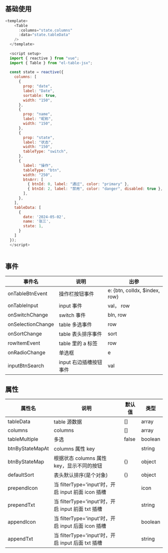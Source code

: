 ## 基础使用

<TableDemo />

```js
<template>
    <Table
      :columns="state.columns"
      :data="state.tableData"
    />
  </template>
  
  <script setup>
  import { reactive } from "vue";
  import { Table } from "el-table-jsx";
  
  const state = reactive({
    columns: [
      {
        prop: "date",
        label: "Date",
        sortable: true,
        width: "150",
      },
      {
        prop: "name",
        label: "昵称",
        width: "150",
      },
      {
        prop: "state",
        label: "状态",
        width: "150",
        tableType: "switch",
      },
      {
        label: "操作",
        tableType: "btn",
        width: "250",
        btnArr: [
          { btnId: 0, label: "通过", color: "primary" },
          { btnId: 2, label: "禁用", color: "danger", disabled: true },
        ],
      },
    ],
    tableData: [
      {
        date: '2024-05-02',
        name: '张三',
        state: 1,
      }
    ]
  });
  </script>
  
```


<!-- ```js
import { defineComponent } from "vue";
import { MTable } from "el-table-jsx";

export default defineComponent({
  setup(props, { emit }) {
    return () => (
      <MTable
        columns={[
          {
            prop: "date",
            label: "Date",
            sortable: true,
            width: "150",
          },
          {
            prop: "state",
            label: "状态",
            width: "150",
          },
          {
            label: "操作",
            tableType: "btn",
            width: "250",
            btnArr: [
              { btnId: 0, label: "通过", color: "primary" },
              { btnId: 2, label: "禁用", color: "danger", disabled: true },
            ],
          },
        ]}
        tableData={[
          {
            date: "2027-07-14",
            state: "0",
          },
        ]}
      ></MTable>
    );
  },
});
``` -->

## 事件
| 事件名 | 说明 | 出参 |
|--------|------|------|
| onTableBtnEvent | 操作栏按钮事件 | e: {btn, colIdx, $index, row} |
| onTableInput | input 事件 | val， row |
| onSwitchChange | switch 事件 | bln, row |
| onSelectionChange | table 多选事件 | row |
| onSortChange | table 表头排序事件 | sort |
| rowItemEvent | table 里的 a 标签 | row |
| onRadioChange | 单选框 | e |
| inputBtnSearch | input 右边插槽按钮事件 | val |

## 属性
| 属性名 | 说明 | 默认值 | 类型 |
|--------|------|------|------|
| tableData | table 源数据 | [] | array |
| columns | columns | [] | array |
| tableMultiple | 多选 | false | boolean |
| btnByStateMapAt | columns 属性 key | | string |
| btnByStateMap | 根据状态 columns 属性 key，显示不同的按钮 | {} | object |
| defaultSort | 表头默认排序(是个对象) | {} | object |
| prependIcon | 当 filterType='input'时，开启 input 前面 icon 插槽 | | icon |
| prependTxt | 当 filterType='input'时，开启 input 前面 txt 插槽 | | string |
| appendIcon | 当 filterType='input'时，开启 input 后面 icon 插槽 | | boolean |
| appendTxt | 当 filterType='input'时，开启 input 后面 txt 插槽 | | string |